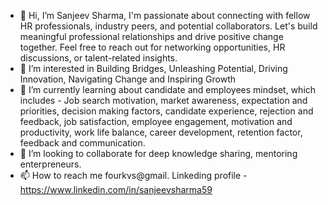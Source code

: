 - 👋 Hi, I’m Sanjeev Sharma, I'm passionate about connecting with fellow HR professionals, industry peers, and potential collaborators. Let's build meaningful professional relationships and drive positive change together. Feel free to reach out for networking opportunities, HR discussions, or talent-related insights.
- 👀 I’m interested in Building Bridges, Unleashing Potential, Driving Innovation, Navigating Change and Inspiring Growth
- 🌱 I’m currently learning about candidate and employees mindset, which includes - Job search motivation, market awareness, expectation and priorities, decision making factors, candidate experience, rejection and feedback, job satisfaction, employee engagement, motivation and productivity, work life balance, career development, retention factor, feedback and communication.  
- 💞️ I’m looking to collaborate for deep knowledge sharing, mentoring enterpreneurs.
- 📫 How to reach me fourkvs@gmail. Linkeding profile - https://www.linkedin.com/in/sanjeevsharma59

<!---
fourkvs/fourkvs is a ✨ special ✨ repository because its `README.md` (this file) appears on your GitHub profile.
You can click the Preview link to take a look at your changes.
--->
